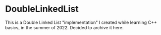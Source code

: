 # DoubleLinkedList
This is a Double Linked List "implementation" I created while learning C++ basics, in 
the summer of 2022. Decided to archive it here.
